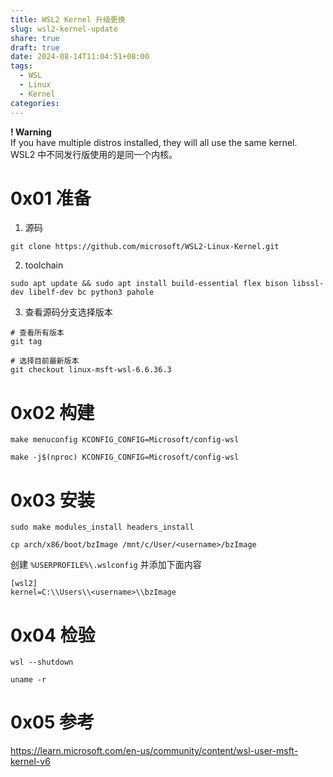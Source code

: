 ```yaml
---
title: WSL2 Kernel 升级更换
slug: wsl2-kernel-update
share: true
draft: true
date: 2024-08-14T11:04:51+08:00
tags:
  - WSL
  - Linux
  - Kernel
categories:
---
```


**! Warning**<br>
If you have multiple distros installed, they will all use the same kernel.<br>
WSL2 中不同发行版使用的是同一个内核。<br>

# 0x01 准备

1. 源码
```
git clone https://github.com/microsoft/WSL2-Linux-Kernel.git
```

2. toolchain 
```
sudo apt update && sudo apt install build-essential flex bison libssl-dev libelf-dev bc python3 pahole
```

3. 查看源码分支选择版本
```
# 查看所有版本
git tag 

# 选择目前最新版本
git checkout linux-msft-wsl-6.6.36.3
```

# 0x02 构建


```
make menuconfig KCONFIG_CONFIG=Microsoft/config-wsl
```

```
make -j$(nproc) KCONFIG_CONFIG=Microsoft/config-wsl
```

# 0x03 安装

```
sudo make modules_install headers_install
```

```
cp arch/x86/boot/bzImage /mnt/c/User/<username>/bzImage
```

 创建 `%USERPROFILE%\.wslconfig` 并添加下面内容
```
[wsl2]
kernel=C:\\Users\\<username>\\bzImage
```

# 0x04 检验

```
wsl --shutdown
```


```
uname -r
```

# 0x05 参考
https://learn.microsoft.com/en-us/community/content/wsl-user-msft-kernel-v6
